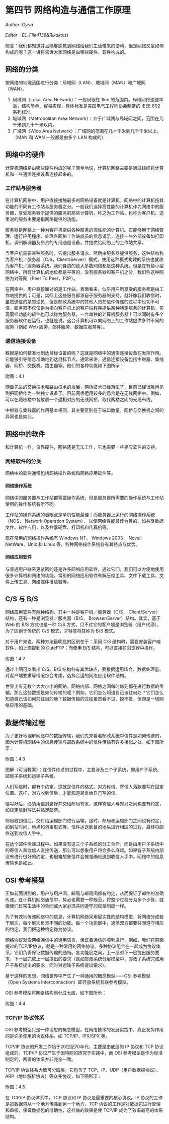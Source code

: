 # 第四节 网络构造与通信工作原理

*Author: Gyria*

*Editor：EL_File4138&Rikakoist*

前言：我们都知道并且能够感觉到网络给我们生活带来的便利，但是网络又是如何构成的呢？这一讲将告诉大家网络是由哪些硬件、软件构成的。

## 网络的分类

按网络的地理范围进行分类：局域网（LAN）、城域网（MAN）和广域网（WAN）。

1. 局域网（Local Area Network）：一般局限在 1km 的范围内。局域网传速速率高，结构简单、容易实现，具体标准是美国电气工程师协会制定的 IEEE 802 系列标准。
2. 城域网（Metropolitan Area Network）：介于广域网与局域网之间，范围在几千米到几十千米以内。
3. 广域网（Wide Area Network）：广域网的范围在几十千米到几千千米以上。（MAN 和 WAN 一般都是由多个 LAN 构成的）

## 网络中的硬件

计算机网络是由哪些硬件构成的呢？简单地说，计算机网络主要是通过线缆将计算机和一些通信连接设备连接起来的。

### 工作站与服务器

在计算机网络中，用户直接接触最多的网络设备就是计算机。网络中的计算机按其功能的不同有工作站与服务器之分。一般我们选择高性能的计算机作为网络中的服务器，享受服务器所提供的服务的那些计算机，称之为工作站，也称为客户机。这里说的服务主要是指网络提供的功能。

服务器是网络上一种为客户机提供各种服务的高性能的计算机。它能够用于网络管理、运行应用程序、处理各网络工作站成员的信息请示，连接一些外部设备如打印机、调制解调器及昂贵的专用通信设备，并提供给网络上的工作站共享。

当客户机需要某种服务时，它提出服务请求，然后由服务器提供服务，这种结构称为客户机／服务器（C/S，Client/Server）模式。使用这种模式构建的系统也就称为客户机／服务器系统。我们身边的绝大多数网络都是这种系统。但是在有些小型网络中，所有计算机的地位都是平等的，没有服务器和客户机之分，我们称这种网络为对等网（Peer To Peer，P2P）。

在网络中，用户直接面对的是工作站。表面看来，似乎用户所享受的服务都是由工作站提供的；可是，实际上这些服务都源自于服务器的支持。就好像我们收信时，虽然送信的是邮递员，但是邮政系统中的其他人员在信件传递的过程中也功不可没。服务器不仅仅是为指向客户机上的客户端程序提供某种特定服务的计算机，实现同样功能的软件也可以称为服务器。一台单独的计算机服务器上可以同时有多个服务器软件在运行，也就是说，这台计算机可以向网络上的工作站提供多种不同的服务（例如 Web 服务、邮件服务、数据库服务等）。

### 通信连接设备

数据是如何精准地到达目标设备的呢？这就是网络中的通信连接设备在发挥作用。它能够引导信息准确地到达目标节点。通常来讲，通信连接设备包括中继器、集线器、网桥、交换机、路由器等。他们的各种功能如下图所示：

附图：4.1

随着先进的交换技术和路由技术的发展，网桥技术已经落伍了，目前已经很难再见到把网桥作为一种独立设备了。目前网桥运用较多的场合是在无线网络中。例如，可以在两栋楼中各放置一个遥相对应的无线网桥，取代两楼之间的光缆布线。

中继器与集线器的作用基本相同，其主要区别在于端口数量，网桥与交换机之间的异同也是如此。

## 网络中的软件

和计算机一样，仅靠硬件，网络还是无法工作，它也需要一些相应软件的支持。

### 网络软件的分类

网络中的软件通常包括网络操作系统和网络应用软件等。

#### 网络操作系统

网络中的服务器与工作站都需要操作系统，但是服务器所需要的操作系统与工作站使用的操作系统有所不同。

工作站的操作系统的着眼点是单机性能最佳；而服务器上运行的网络操作系统（NOS， Network Operation System）， 以使网络性能最佳为目的，如共享数据文件、软件应用，以及共享硬盘、打印机和传真机等。

现在常用的网络操作系统有 Windows NT、 Windows 2003， Novell NetWare、Unix 和 Linux 等，各种网络操作系统各有其特点与优势。

#### 网络应用软件

与普通用户联系更紧密的还是许多网络应用软件，通过它们，我们可以方便地使用很多计算机和网络的功能。常用的网络应用软件有解压缩工具、文件下载工具、文件上传工具、网络媒体播放器等。

## C/S 与 B/S

网络应用软件有两种结构，其中一种是客户机／服务器（C/S， Client/Server）结构，还有一种是浏览器／服务器（B/S， Browser/Server）结构。其实，基于 Web 的 B/S 方式也是一种 C/S 方式，只不过它的客户端是浏览器（用户代理）。为了区别于传统的 C/S 模式，才特意将其称为 B/S 模式。

对于用户来说，两种方法最明显的区别在于：采用 C/S 结构时，需要安装客户端软件，如上面提到的 CuteFTP；而使用 B/S 结构，可以直接在浏览器中操作。

附图：4.2

通过上图可以看出 C/S、B/S 结构各有其优缺点，要根据运用场合，数据处理量、对客户端要求等情况综合考虑，选择合适的网络应用软件结构。

世界上有无数个大大小小的网络。网络内部、网络之间每时每刻都在进行数据的传输。那么这些数据是如何传输的呢？例如，它们怎么知道自己该往何处？它们怎么知道自己该如何前往目的地？数据传输的过程虽然看不见、摸不着，但却是一切网络应用的基础。

## 数据传输过程

为了更好地理解网络中的数据传输，我们先来看看邮政系统中信件是如何传送的，因为计算机网络中的信息传输与邮政系统中的信件传输有许多相似之处，如下图所示：

附图：4.3

图解（可当教案）：在信件传递的过程中，主要涉及三个子系统，即用户子系统、邮局子系统和运输子系统。

人们写信时，都有个约定，这就是信件的格式。对方称谓、寄信人落款要写在固定位置。这样，对方收到信后，才能知道是谁给自己写的信。

信写好后，必须用信封装好并交给邮局寄发，这样寄信人与邮局之间也要有约定，如规定信封写法并贴足邮票。

邮局收到信后，交付给运输部门进行运输，这时，邮局和运输部门之间也有约定，如到站时间、地点和包事形式等，信件运送到目的地后进行相区的过程，最终将邮件送到收信人手中。

在达个邮件传递过程中。如果没有这三个子系统的分工合作，而是由用户子系统中的寄信人和收信人直接传送，那么可以想象用户将会多么麻烦。如果各子系统内部没有进行很好的约定，也很难想象信件会被准确地送到收信人手中。网络中的信息传输也是如此。

## OSI 参考模型

正如前面讲到的，用户与用户间，邮局与邮局间都有约定，从而保证了邮件的准确传递。在计算机网络通信中，势必也需要一种规范，将整个过程分为多个步骤，就像我们日常生活中的合同或大家必须共同遵守的规章制度一样。

为了有效地传递网络中的信息，计算机网络采用层次性的结构模型，将网络分成若干层次，每个层次负责不同的功能。每一个功能层中，通信双方都要共同遵守相应的约定，我们把这种约定称为协议。

网络协议就像网络通信中的通用语言，保证着通信的顺利进行，例如，我们在前面提过的TCP/IP协议，就是一种常用的网络协议。多种协议组合在一起成为协议体系，它们负责保证数据传输的通畅。各功能层之间，上一层对下一层提出服务要求，下一层完成上一层提出的要求（就如邮政系统分层模型中，邮政子系统完成用户子系统提出的要求，同时对运输子系统提出要求）。

基于这样的思想，网络世界中产生了一种通用的概念模型——OSI 参考模型（Open Systems Interconnection）即开放系统互联参考模型。

OSI 参考模型将网络结构划分成七层，如下图所示：

附图：4.4

### TCP/IP 协议体系

OSI 参考模型只是一种理想的概念模型，在网络技术的发展实践中，真正发挥作用的是许多使用的协议体系，如 TCP/IP、IPX/SPX 等。

TCP/IP 协议的开发工作始于20世纪70年代，主要是由底层的 IP 协议和 TCP 协议组成的。TCP/IP 协议产生于因特网的研究于实践中，而 OSI 参考模型是作为标准制定的，两者的体系并非完全一致。

TCP/IP 协议体系大致可分四层，它包含了 TCP、IP、UDP（用户数据报协议）、ARP（地址解析协议）等众多协议，如下图所示：

附图：4.5

在 TCP/IP 协议体系中，TCP 协议和 IP 协议是最重要的核心协议。IP 协议的工作是把数据包从一个地方传递到另一个地方，TCP 协议的工作是对数据包进行管理和审核，保证数据包的准确性，这样做的效果是使 TCP/IP 成为了效率最高的体系结构。
